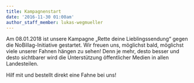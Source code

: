 ```yaml
---
title: Kampagnenstart
date: '2016-11-30 01:00am'
author_staff_member: lukas-wegmueller
---
```

Am 08.01.2018 ist unsere Kampagne „Rette deine Lieblingssendung“ gegen die NoBillag-Initiative gestartet. Wir freuen uns, möglichst bald, möglichst viele unserer Fahnen hängen zu sehen! Denn je mehr, desto besser und desto sichtbarer wird die Unterstützung öffentlicher Medien in allen Landesteilen.

Hilf mit und bestellt direkt eine Fahne bei uns!
